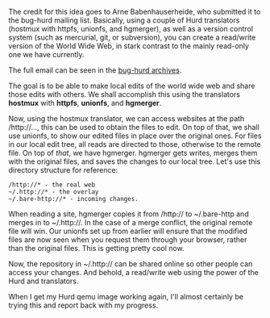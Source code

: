 The credit for this idea goes to Arne Babenhauserheide, who submitted it to the bug-hurd mailing list. Basically, using a couple of Hurd translators (hostmux with httpfs, unionfs, and hgmerger), as well as a version control system (such as mercurial, git, or subversion), you can create a read/write version of the World Wide Web, in stark contrast to the mainly read-only one we have currently.

The full email can be seen in the [bug-hurd archives](http://www.mail-archive.com/bug-hurd@gnu.org/msg19236.html).

The goal is to be able to make local edits of the world wide web and share those edits with others. We shall accomplish this using the translators **hostmux** with **httpfs**, **unionfs**, and **hgmerger**.

Now, using the hostmux translator, we can access websites at the path /http://..., this can be used to obtain the files to edit. On top of that, we shall use unionfs, to show our edited files in place over the original ones. For files in our local edit tree, all reads are directed to those, otherwise to the remote file. On top of *that*, we have hgmerger. hgmerger gets writes, merges them with the original files, and saves the changes to our local tree. Let's use this directory structure for reference:

    /http://* - the real web
    ~/.http://* - the overlay
    ~/.bare-http://* - incoming changes. 

When reading a site, hgmerger copies it from /http:// to ~/.bare-http and merges in to ~/.http://. In the case of a merge conflict, the original remote file will win. Our unionfs set up from earlier will ensure that the modified files are now seen when you request them through your browser, rather than the original files. This is getting pretty cool now.

Now, the repository in ~/.http:// can be shared online so other people can access your changes. And behold, a read/write web using the power of the Hurd and translators.

When I get my Hurd qemu image working again, I'll almost certainly be trying this and report back with my progress.
